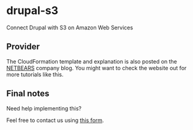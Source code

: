 # drupal-s3
Connect Drupal with S3 on Amazon Web Services

## Provider
The CloudFormation template and explanation is also posted on the [NETBEARS](https://netbears.com/blog/drupal-s3-elastic-beanstalk/) company blog. You might want to check the website out for more tutorials like this.

## Final notes
Need help implementing this?

Feel free to contact us using [this form](https://netbears.com/#contact-form).

